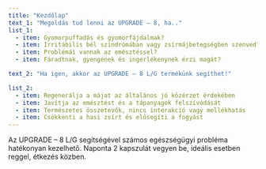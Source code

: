 ```yaml
---
title: "Kezdőlap"
text_1: "Megoldás tud lenni az UPGRADE – 8, ha.."
list_1:
  - item: Gyomorpuffadás és gyomorfájdalmak?
  - item: Irritábilis bél szindrómában vagy zsírmájbetegségben szenved?
  - item: Problémái vannak az emésztéssel?
  - item: Fáradtnak, gyengének és ingerlékenynek érzi magát?

text_2: "Ha igen, akkor az UPGRADE – 8 L/G termékünk segíthet!"

list_2:
  - item: Regenerálja a májat az általános jó közérzet érdekében
  - item: Javítja az emésztést és a tápanyagok felszívódását
  - item: Természetes összetevők, nincs interakció vagy mellékhatás
  - item: Csökkenti a hasi zsírt és elősegíti a fogyást
---
```


Az UPGRADE – 8 L/G segítségével számos egészségügyi probléma hatékonyan kezelhető. Naponta 2 kapszulát vegyen be, ideális esetben reggel, étkezés közben.
